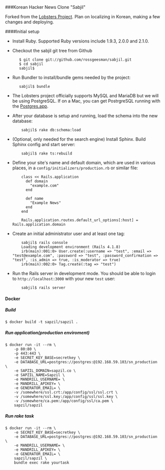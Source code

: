 ###Korean Hacker News Clone "Sabjil"

Forked from the [Lobsters Project](https://github.com/jcs/lobsters/blob/master/CONTRIBUTING.md). Plan on localizing in Korean, making a few changes and deploying.

####Initial setup

* Install Ruby. Supported Ruby versions include 1.9.3, 2.0.0 and 2.1.0.

* Checkout the sabjil git tree from Github

         $ git clone git://github.com/rossgeesman/sabjil.git
         $ cd sabjil
         sabjil$ 

* Run Bundler to install/bundle gems needed by the project:

         sabjil$ bundle

* The Lobsters project officially supports MySQL and MariaDB but we will be using PostgreSQL.
If on a Mac, you can get PostrgreSQL running with the [Postgres.app](http://postgresapp.com).


* After your database is setup and running, load the schema into the new database:

          sabjil$ rake db:schema:load

* (Optional, only needed for the search engine) Install Sphinx.  Build Sphinx
config and start server:

          sabjil$ rake ts:rebuild

* Define your site's name and default domain, which are used in various places,
in a `config/initializers/production.rb` or similar file:

          class << Rails.application
            def domain
              "example.com"
            end
          
            def name
              "Example News"
            end
          end
          
          Rails.application.routes.default_url_options[:host] = Rails.application.domain

* Create an initial administrator user and at least one tag:

          sabjil$ rails console
          Loading development environment (Rails 4.1.8)
          irb(main):001:0> User.create(:username => "test", :email => "test@example.com", :password => "test", :password_confirmation => "test", :is_admin => true, :is_moderator => true)
          irb(main):002:0> Tag.create(:tag => "test")

* Run the Rails server in development mode.  You should be able to login to
`http://localhost:3000` with your new `test` user:

          sabjil$ rails server


#### Docker

##### Build

```
$ docker build -t sapzil/sapzil .
```

##### Run application(production enviroment)

```
$ docker run -it --rm \
    -p 80:80 \
    -p 443:443 \
    -e SECRET_KEY_BASE=secretkey \
    -e DATABASE_URL=postgres://postgres:@192.168.59.103/sn_production \
    -e SAPZIL_DOMAIN=sapzil.co \
    -e SAPZIL_NAME=Sapzil \ 
    -e MANDRILL_USERNAME= \
    -e MANDRILL_APIKEY= \
    -e GENERATOR_EMAIL= \
    -v /somewhere/ssl.crt:/app/config/ssl/ssl.crt \
    -v /somewhere/ssl.key:/app/config/ssl/ssl.key \
    -v /somewhere/ca.pem:/app/config/ssl/ca.pem \
    sapzil/sapzil
```

##### Run rake task

```
$ docker run -it --rm \
    -e SECRET_KEY_BASE=secretkey \
    -e DATABASE_URL=postgres://postgres:@192.168.59.103/sn_production \
    -e MANDRILL_USERNAME= \
    -e MANDRILL_APIKEY= \
    -e GENERATOR_EMAIL= \
    sapzil/sapzil \
    bundle exec rake yourtask
```
